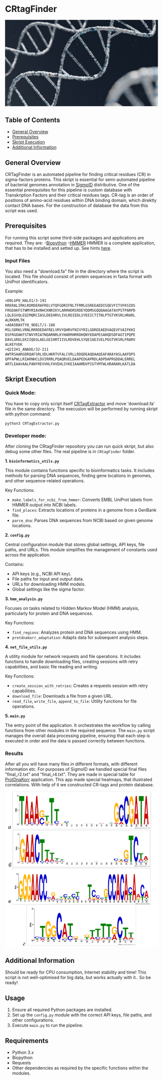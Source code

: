 # CRtagFinder
![header](images/header.jpg)

## Table of Contents
* [General Overview](#General-Overview)
* [Prerequisites](#Prerequisites)
* [Skript Execution](#Skript-Execution)
* [Additional Information](#Additional-Information)

## General Overview 
CRTagFinder is an automated pipeline for finding critical residues (CR) in sigma-factors proteins. This skript is essential for semi-automated pipeline
of bacterial genomes annotation in [SigmoID](https://github.com/nikolaichik/SigmoID) distributive. One of the essential prerequisites for this pipeline
is custom database with Transkription Factors and their critical residues tags. CR-tag is an order of positions of amino-acid residues within DNA binding
domain, which direktly contact DNA bases. For the construction of database the data from this script was used.

## Prerequisites
For running this script some third-side packages and applications are required. They are: 
-[Biopython](https://biopython.org/)
-[HMMER](http://hmmer.org/)
HMMER is a complete application, that has to be installed and setted up. See hints [here](http://hmmer.org/download.html).

### Input Files

You also need a "download.fa" file in the directory where the script is located. This file should consist of protein sequences in fasta format with
UniProt identificators.

Example:
```
>D0LGP0_HALO1/3-191
RRERALIRKLRDRDERAFRELVTQFGDRIFNLTFRMLGSREEAEDISQEVFITVFKSIDS
FRGDAKFSTWMYRIAVNHCKNRIKYLARRHDRSRDEYDDMSGQQQAAGATAVPSTPARPD
LQLEGVQLEQIMQRCIASLDEEHRVLIVLRDIEDLSYEEICTITNLPTGTVKSRLHRARL
ALRKKMLTK
>A0A5B8XTY0_9DELT/1-188
MSLSDRKLVRNLRRRDEDAFRELVRVYQHRVFNIVYRILGDREEAEDVAQEVFVAIFKHI
DSFRGDAKFSTWVYRIATNQARNRLKYHARRHRRDHQNYEDAPESAHQDSDFAGTIPQPE
DAVLGRELEKIIQEGLAELGEIHRTIIVLRDVEHLSYQEIAEIVELPEGTVKSRLFRARV
ALKEYVEK
>Q2IIH1_ANADE/32-211
AWTRSAARGDRQAFSRLVDLHKRTVFALCVRLLRDQDEAQDAAQEAFARAYASLAAFDPS
QPFAPWLLRIARNHCLDVIRRRLPQAQRVELDAAPEDGAPRDLADPDAPRGDDALERREL
ARTLEAAVAALPANYREVVHLFHVEHLSYKEIAAAMDVPIGTVMTWLHRARARLKATLDA
```

## Skript Execution
### Quick Mode:
You have to copy only script itself [CRTagExtractor](https://github.com/gromdimon/CRtagFinder/blob/main/CRTagExtractor.py) and move 'download.fa' file in
the same directory. The execusion will be performed by running skript with python command:
```
python3 CRTagExtractor.py
```

### Developer mode:
After cloning the CRtagFinder repository you can run quick skript, but also debug some other files. The real pipeline is in `CRtagFinder` folder.

**1. `bioinformatics_utils.py`**

This module contains functions specific to bioinformatics tasks. It includes methods for parsing DNA sequences, finding gene locations in genomes, and other sequence-related operations.

Key Functions:
- `make_labels_for_ncbi_from_hmmer`: Converts EMBL UniProt labels from HMMER output into NCBI labels.
- `find_places`: Extracts locations of proteins in a genome from a GenBank file.
- `parce_dna`: Parses DNA sequences from NCBI based on given genome locations.

**2. `config.py`**

Central configuration module that stores global settings, API keys, file paths, and URLs. This module simplifies the management of constants used across the application.

Contains:
- API keys (e.g., NCBI API key).
- File paths for input and output data.
- URLs for downloading HMM models.
- Global settings like the sigma factor.

**3. `hmm_analysis.py`**

Focuses on tasks related to Hidden Markov Model (HMM) analysis, particularly for protein and DNA sequences.

Key Functions:
- `find_regions`: Analyzes protein and DNA sequences using HMM.
- `protdnakorr_adaptation`: Adapts data for subsequent analysis steps.

**4. `net_file_utils.py`**

A utility module for network requests and file operations. It includes functions to handle downloading files, creating sessions with retry capabilities, and basic file reading and writing.

Key Functions:
- `create_session_with_retries`: Creates a requests session with retry capabilities.
- `download_file`: Downloads a file from a given URL.
- `read_file`, `write_file`, `append_to_file`: Utility functions for file operations.

**5. `main.py`**

The entry point of the application. It orchestrates the workflow by calling functions from other modules in the required sequence. The `main.py` script manages the overall data processing pipeline, ensuring that each step is executed in order and the data is passed correctly between functions.


### Results
After all you will have many files in different formats, with different information etc. For purposes of SigmoID we handled special final files
"final_r2.txt" and "final_r4.txt". They are made in special table for [ProtDnaKorr](http://bioinf.fbb.msu.ru/Prot-DNA-Korr/) application. This app made
special heatmaps, that illustrated correlations. With help of it we constructed CR-tags and protein database.

![promoters](images/promoters.png)

## Additional Information

Should be ready for CPU consumption, Internet stability and time! This script is not well-optimised for big data, but works actually with it..
So be ready!

## Usage

1. Ensure all required Python packages are installed.
2. Set up the `config.py` module with the correct API keys, file paths, and other configurations.
3. Execute `main.py` to run the pipeline.

## Requirements

- Python 3.x
- Biopython
- Requests
- Other dependencies as required by the specific functions within the modules.

